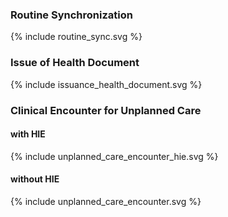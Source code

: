 <h3 id="routine_sync">Routine Synchronization</h3>
 {% include routine_sync.svg %}

<h3 id="issuance_health_document">Issue of Health Document</h3>
 {% include issuance_health_document.svg %}

<h3 id="unplanned_care_encounter">Clinical Encounter for Unplanned Care</h3>

<h4 id="unplanned_care_encounter_hie">with HIE</h3>
 {% include unplanned_care_encounter_hie.svg %}

<h4 id="unplanned_care_encounter_nohie">without HIE</h3>
 {% include unplanned_care_encounter.svg %}